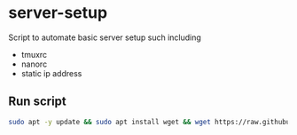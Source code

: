 # server-setup
Script to automate basic server setup such including
- tmuxrc
- nanorc
- static ip address

## Run script
```bash
sudo apt -y update && sudo apt install wget && wget https://raw.githubusercontent.com/suppaduppax/server-setup/refs/heads/main/server_setup.sh && bash server_setup.sh
```
